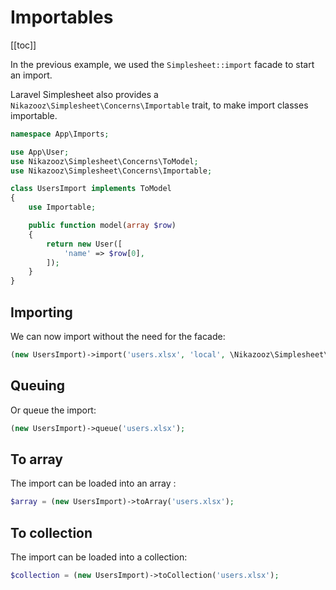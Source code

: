 # Importables

[[toc]]

In the previous example, we used the `Simplesheet::import` facade to start an import.

Laravel Simplesheet also provides a `Nikazooz\Simplesheet\Concerns\Importable` trait, to make import classes importable.

```php
namespace App\Imports;

use App\User;
use Nikazooz\Simplesheet\Concerns\ToModel;
use Nikazooz\Simplesheet\Concerns\Importable;

class UsersImport implements ToModel
{
    use Importable;

    public function model(array $row)
    {
        return new User([
            'name' => $row[0],
        ]);
    }
}
```

## Importing

We can now import without the need for the facade:

```php
(new UsersImport)->import('users.xlsx', 'local', \Nikazooz\Simplesheet\Simplesheet::XLSX);
```

## Queuing

Or queue the import:

```php
(new UsersImport)->queue('users.xlsx');
```

## To array

The import can be loaded into an array :

```php
$array = (new UsersImport)->toArray('users.xlsx');
```

## To collection

The import can be loaded into a collection:

```php
$collection = (new UsersImport)->toCollection('users.xlsx');
```
